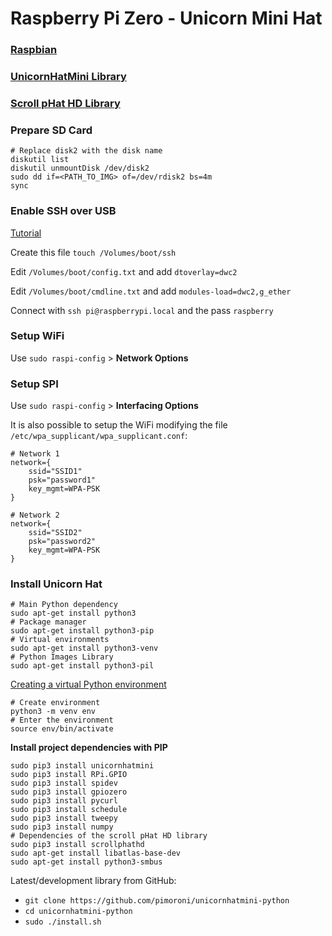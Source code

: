# Raspberry Pi Zero - Unicorn Mini Hat

### [Raspbian](https://www.raspberrypi.org/downloads/raspbian/)
### [UnicornHatMini Library](https://github.com/pimoroni/unicornhatmini-python)
### [Scroll pHat HD Library](https://github.com/pimoroni/scroll-phat-hd/tree/1b0625786b20d173205f1c461d0b66bba36b77d0)

### Prepare SD Card

```
# Replace disk2 with the disk name
diskutil list
diskutil unmountDisk /dev/disk2
sudo dd if=<PATH_TO_IMG> of=/dev/rdisk2 bs=4m
sync
```

### Enable SSH over USB

[Tutorial](https://desertbot.io/blog/ssh-into-pi-zero-over-usb)

Create this file `touch /Volumes/boot/ssh`

Edit `/Volumes/boot/config.txt` and add `dtoverlay=dwc2`

Edit `/Volumes/boot/cmdline.txt` and add `modules-load=dwc2,g_ether`

Connect with `ssh pi@raspberrypi.local` and the pass `raspberry`

### Setup WiFi

Use `sudo raspi-config` > **Network Options**

### Setup SPI

Use `sudo raspi-config` > **Interfacing Options**

It is also possible to setup the WiFi modifying the file `/etc/wpa_supplicant/wpa_supplicant.conf`:

```
# Network 1
network={
    ssid="SSID1"
    psk="password1"
    key_mgmt=WPA-PSK
}

# Network 2
network={
    ssid="SSID2"
    psk="password2"
    key_mgmt=WPA-PSK
} 
```

### Install Unicorn Hat

```
# Main Python dependency
sudo apt-get install python3
# Package manager
sudo apt-get install python3-pip
# Virtual environments
sudo apt-get install python3-venv
# Python Images Library
sudo apt-get install python3-pil
```

[Creating a virtual Python environment](https://packaging.python.org/guides/installing-using-pip-and-virtual-environments/#creating-a-virtual-environment)

```
# Create environment
python3 -m venv env
# Enter the environment
source env/bin/activate
```

**Install project dependencies with PIP**
```
sudo pip3 install unicornhatmini
sudo pip3 install RPi.GPIO
sudo pip3 install spidev
sudo pip3 install gpiozero
sudo pip3 install pycurl
sudo pip3 install schedule
sudo pip3 install tweepy
sudo pip3 install numpy
# Dependencies of the scroll pHat HD library
sudo pip3 install scrollphathd
sudo apt-get install libatlas-base-dev
sudo apt-get install python3-smbus
```

Latest/development library from GitHub:

* `git clone https://github.com/pimoroni/unicornhatmini-python`
* `cd unicornhatmini-python`
* `sudo ./install.sh`
